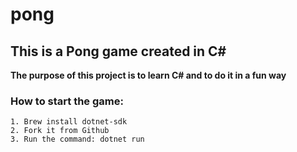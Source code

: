 # pong
## This is a Pong game created in C#

**The purpose of this project is to learn C# and to do it in a fun way**

### How to start the game:

    1. Brew install dotnet-sdk
    2. Fork it from Github
    3. Run the command: dotnet run

